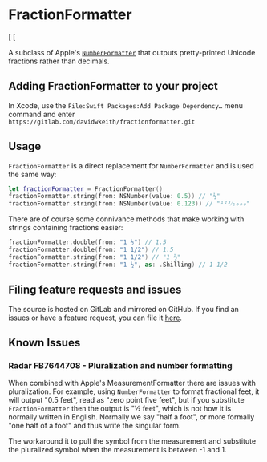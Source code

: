 # FractionFormatter

[![![](https://img.shields.io/endpoint?url=https%3A%2F%2Fswiftpackageindex.com%2Fapi%2Fpackages%2Fdavidwkeith%2FFractionFormatter%2Fbadge%3Ftype%3Dswift-versions)](https://swiftpackageindex.com/davidwkeith/FractionFormatter) [![![](https://img.shields.io/endpoint?url=https%3A%2F%2Fswiftpackageindex.com%2Fapi%2Fpackages%2Fdavidwkeith%2FFractionFormatter%2Fbadge%3Ftype%3Dswift-versions)](https://swiftpackageindex.com/davidwkeith/FractionFormatter)

A subclass of Apple's [`NumberFormatter`](https://developer.apple.com/documentation/foundation/numberformatter) that outputs pretty-printed Unicode fractions rather than decimals.

## Adding FractionFormatter to your project

In Xcode, use the `File:Swift Packages:Add Package Dependency…` menu command and enter `https://gitlab.com/davidwkeith/fractionformatter.git`

## Usage

`FractionFormatter` is a direct replacement for `NumberFormatter` and is used the same way:

```swift
let fractionFormatter = FractionFormatter()
fractionFormatter.string(from: NSNumber(value: 0.5)) // "½"
fractionFormatter.string(from: NSNumber(value: 0.123)) // "¹²³⁄₁₀₀₀"
```

There are of course some connivance methods that make working with strings containing fractions easier:

```swift
fractionFormatter.double(from: "1 ½") // 1.5
fractionFormatter.double(from: "1 1/2") // 1.5
fractionFormatter.string(from: "1 1/2") // "1 ½"
fractionFormatter.string(from: "1 ½", as: .Shilling) // 1 1/2
```

## Filing feature requests and issues

The source is hosted on GitLab and mirrored on GitHub. If you find an issues or have a feature request, you can file it [here](https://gitlab.com/davidwkeith/fractionformatter/-/issues/new).

## Known Issues

### Radar FB7644708 - Pluralization and number formatting

When combined with Apple's MeasurementFormatter there are issues with pluralization. For example, using `NumberFormatter` to format fractional feet, it will output "0.5 feet", read as "zero point five feet", but if you substitute `FractionFormatter` then the output is "½ feet", which is not how it is normally written in English. Normally we say "half a foot", or more formally "one half of a foot" and thus write the singular form.

The workaround it to pull the symbol from the measurement and substitute the pluralized symbol when the measurement is between -1 and 1.

